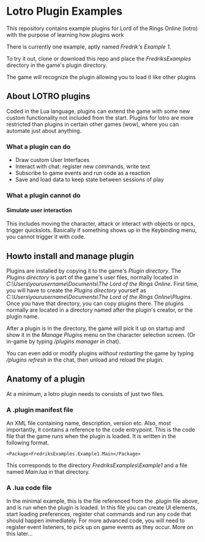 # Lotro Plugin Examples

This repository contains example plugins for Lord of the Rings Online (lotro) with the purpose of learning how plugins work

There is currently one example, aptly named *Fredrik's Example 1*.

To try it out, clone or download this repo and place the *FredriksExamples* directory in the game's plugin directory.

The game will recognize the plugin allowing you to load it like other plugins

## About LOTRO plugins

Coded in the Lua language, plugins can extend the game with some new custom functionality not included from the start.
Plugins for lotro are more restricted than plugins in certain other games (wow), where you can automate just about anything.

### What a plugin can do 

* Draw custom User Interfaces
* Interact with chat: register new commands, write text
* Subscribe to game events and run code as a reaction
* Save and load data to keep state between sessions of play

### What a plugin cannot do

#### Simulate user interaction

This includes moving the character, attack or interact with objects or npcs, trigger quickslots.
Basically if something shows up in the Keybinding menu, you cannot trigger it with code.


## Howto install and manage plugin

Plugins are installed by copying it to the game's *Plugin directory*. The *Plugins directory* is part of the game's user files, normally located in *C:\Users\yourusername\Documents\The Lord of the Rings Online*. First time, you will have to create the *Plugins directory* yourself as *C:\Users\yourusername\Documents\The Lord of the Rings Online\Plugins*.
Once you have that directory, you can copy plugins there. The plugins normally are located in a directory named after the plugin's creator, or the plugin name.

After a plugin is in the directory, the game will pick it up on startup and show it in the *Manage Plugins* menu on the character selection screen. (Or in-game by typing */plugins manager* in chat).

You can even add or modify plugins *without restarting* the game by typing */plugins refresh* in the chat, then unload and reload the plugin.


## Anatomy of a plugin

At a minimum, a lotro plugin needs to consists of just two files.

### A .plugin manifest file

An XML file containing name, description, version etc. 
Also, most importantly, it contains a reference to the code entrypoint. This is the code file that the game runs when the plugin is loaded.
It is written in the following format.

	<Package>FredriksExamples.Example1.Main</Package>

This corresponds to the directory *FredriksExamples\Example1* and a file named *Main.lua* in that directory.


### A .lua code file

In the minimal example, this is the file referenced from the .plugin file above, and is run when the plugin is loaded.
In this file you can create UI elements, start loading preferences, register chat commands and run any code that should happen immediately.
For more advanced code, you will need to register event listeners, to pick up on game events as they occur. More on this later...
